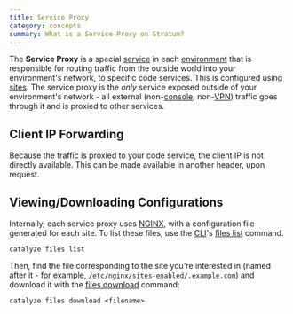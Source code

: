 ```yaml
---
title: Service Proxy
category: concepts
summary: What is a Service Proxy on Stratum?
---
```


The **Service Proxy** is a special [service](/stratum/articles/concepts/services) in each [environment](/stratum/articles/concepts/environments) that is responsible for routing traffic from the outside world into your environment's network, to specific code services. This is configured using [sites](/stratum/articles/concepts/sites). The service proxy is the _only_ service exposed outside of your environment's network - all external (non-[console](/stratum/articles/console), non-[VPN](/stratum/articles/vpn-stratum)) traffic goes through it and is proxied to other services.

## Client IP Forwarding

Because the traffic is proxied to your code service, the client IP is not directly available. This can be made available in another header, upon request.

## Viewing/Downloading Configurations

Internally, each service proxy uses [NGINX](https://www.nginx.com/), with a configuration file generated for each site. To list these files, use the [CLI](/stratum/articles/cli-stratum)'s [files list](/paas/paas-cli-reference#files-list) command.

```
catalyze files list
```

Then, find the file corresponding to the site you're interested in (named after it - for example, `/etc/nginx/sites-enabled/.example.com`) and download it with the [files download](/paas/paas-cli-reference#files-download) command:

```
catalyze files download <filename>
```
